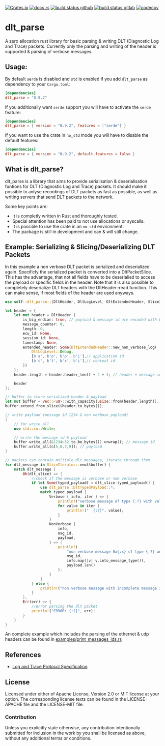 [![Crates.io](https://img.shields.io/crates/v/dlt_parse.svg)](https://crates.io/crates/dlt_parse)
[![docs.rs](https://docs.rs/dlt_parse/badge.svg)](https://docs.rs/dlt_parse)
[![build status github](https://github.com/JulianSchmid/dlt-parse-rs/actions/workflows/main.yml/badge.svg?branch=main)](https://github.com/JulianSchmid/dlt-parse-rs/actions/workflows/main.yml)
[![build status gitlab](https://gitlab.com/julian.schmid/dlt-parse-rs/badges/main/pipeline.svg)](https://gitlab.com/julian.schmid/dlt-parse-rs/-/commits/main)
[![codecov](https://codecov.io/gh/JulianSchmid/dlt-parse-rs/branch/main/graph/badge.svg?token=D1LANr6nox)](https://codecov.io/gh/JulianSchmid/dlt-parse-rs)

# dlt_parse

A zero allocation rust library for basic parsing & writing DLT (Diagnostic Log and Trace)
packets. Currently only the parsing and writing of the header is supported & parsing of verbose messages.

## Usage:

By default `serde` is disabled and `std` is enabled if you add `dlt_parse` as dependency to your `Cargo.toml`:

```toml
[dependencies]
dlt_parse = "0.9.2"
```

If you additionally want `serde` support you will have to activate the `serde` feature:

```toml
[dependencies]
dlt_parse = { version = "0.9.2", features = ["serde"] }
```

If you want to use the crate in `no_std` mode you will have to disable the default features:

```toml
[dependencies]
dlt_parse = { version = "0.9.2", default-features = false }
```

## What is dlt_parse?
dlt_parse is a library that aims to provide serialisation & deserialisation funtions for DLT (Diagnostic Log and Trace) packets.
It should make it possible to anlyse recordings of DLT packets as fast as possible, as well as writing servers
that send DLT packets to the network.

Some key points are:

* It is completly written in Rust and thoroughly tested.
* Special attention has been paid to not use allocations or syscalls.
* It is possible to use the crate in an `no-std` environment.
* The package is still in development and can & will still change.

## Example: Serializing & Slicing/Deserializing DLT Packets

In this example a non verbose DLT packet is serialized and deserialized again. Specificly the serialized packet is
converted into a DltPacketSlice. This has the advantage, that not all fields have to be deserialied to
access the payload or specific fields in the header. Note that it is also possible to completely deserialize
DLT headers with the DltHeader::read function. This can make sense, if most fields of the header are used anyways.

```rust
use self::dlt_parse::{DltHeader, DltLogLevel, DltExtendedHeader, SliceIterator};

let header = {
    let mut header = DltHeader {
        is_big_endian: true, // payload & message id are encoded with big endian
        message_counter: 0,
        length: 0,
        ecu_id: None,
        session_id: None,
        timestamp: None,
        extended_header: Some(DltExtendedHeader::new_non_verbose_log(
            DltLogLevel::Debug,
            [b'a', b'p', b'p', b'i'],// application id
            [b'c', b't', b'x', b'i'],// context id
        ))
    };
    header.length = header.header_len() + 4 + 4; // header + message id + payload

    header
};

// buffer to store serialized header & payload
let mut buffer = Vec::<u8>::with_capacity(usize::from(header.length));
buffer.extend_from_slice(&header.to_bytes());

// write payload (message id 1234 & non verbose payload)
{
    // for write_all
    use std::io::Write;

    // write the message id & payload
    buffer.write_all(&1234u32.to_be_bytes()).unwrap(); // message id
    buffer.write_all(&[5,6,7,9]); // payload
}

// packets can contain multiple dlt messages, iterate through them
for dlt_message in SliceIterator::new(&buffer) {
    match dlt_message {
        Ok(dlt_slice) => {
            //check if the message is verbose or non verbose
            if let Some(typed_payload) = dlt_slice.typed_payload() {
                use dlt_parse::DltTypedPayload::*;
                match typed_payload {
                    Verbose { info, iter } => {
                        println!("verbose message of type {:?} with values:", info.into_message_type());
                        for value in iter {
                            println!("  {:?}", value);
                        }
                    }
                    NonVerbose {
                        info,
                        msg_id,
                        payload,
                    } => {
                        println!(
                            "non verbose message 0x{:x} of type {:?} and {} bytes of payload",
                            msg_id,
                            info.map(|v| v.into_message_type()),
                            payload.len()
                        );
                    }
                }
            } else {
                println!("non verbose message with incomplete message id");
            }
        },
        Err(err) => {
            //error parsing the dlt packet
            println!("ERROR: {:?}", err);
        }
    }
}
```

An complete example which includes the parsing of the ethernet & udp headers can be found in [examples/print_messages_ids.rs](examples/print_messages_ids.rs)

## References
* [Log and Trace Protocol Specification](https://www.autosar.org/fileadmin/standards/foundation/1-3/AUTOSAR_PRS_LogAndTraceProtocol.pdf)

## License
Licensed under either of Apache License, Version 2.0 or MIT license at your option. The corresponding license texts can be found in the LICENSE-APACHE file and the LICENSE-MIT file.

### Contribution
Unless you explicitly state otherwise, any contribution intentionally submitted for inclusion in the work by you shall be licensed as above, without any additional terms or conditions.
